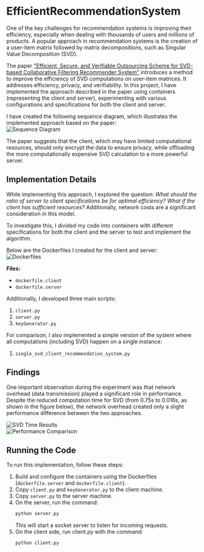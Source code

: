 # EfficientRecommendationSystem

One of the key challenges for recommendation systems is improving their efficiency, especially when dealing with thousands of users and millions of products. A popular approach in recommendation systems is the creation of a user-item matrix followed by matrix decompositions, such as Singular Value Decomposition (SVD).

The paper ["Efficient, Secure, and Verifiable Outsourcing Scheme for SVD-based Collaborative Filtering Recommender System"](https://doi.org/10.1016/j.future.2023.07.042) introduces a method to improve the efficiency of SVD computations on user-item matrices. It addresses efficiency, privacy, and verifiability. In this project, I have implemented the approach described in the paper using containers (representing the client and server), experimenting with various configurations and specifications for both the client and server.

I have created the following sequence diagram, which illustrates the implemented approach based on the paper:  
![Sequence Diagram](https://github.com/user-attachments/assets/39037a42-2d06-41b8-b154-169b623e7630)

The paper suggests that the client, which may have limited computational resources, should only encrypt the data to ensure privacy, while offloading the more computationally expensive SVD calculation to a more powerful server.

## Implementation Details

While implementing this approach, I explored the question: *What should the ratio of server to client specifications be for optimal efficiency? What if the client has sufficient resources?* Additionally, network costs are a significant consideration in this model.

To investigate this, I divided my code into containers with different specifications for both the client and the server to test and implement the algorithm.

Below are the Dockerfiles I created for the client and server:  
![Dockerfiles](https://github.com/user-attachments/assets/4b048781-c5e6-4afe-b0e0-4d369b430355)

**Files:**
- `dockerfile.client`
- `dockerfile.server`

Additionally, I developed three main scripts:
1. `client.py`
2. `server.py`
3. `keyGenerator.py`

For comparison, I also implemented a simple version of the system where all computations (including SVD) happen on a single instance:
1. `single_svd_client_recommendation_system.py`

## Findings

One important observation during the experiment was that network overhead (data transmission) played a significant role in performance. Despite the reduced computation time for SVD (from 0.75s to 0.016s, as shown in the figure below), the network overhead created only a slight performance difference between the two approaches.

![SVD Time Results](https://github.com/user-attachments/assets/dfad2c1c-c71c-4029-94da-3799e27e583f)  
![Performance Comparison](https://github.com/user-attachments/assets/26690ce3-3846-4327-b58b-b4f7ecf11c0e)

## Running the Code

To run this implementation, follow these steps:

1. Build and configure the containers using the Dockerfiles (`dockerfile.server` and `dockerfile.client`).
2. Copy `client.py` and `keyGenerator.py` to the client machine.
3. Copy `server.py` to the server machine.
4. On the server, run the command:  
   ```bash
   python server.py
    ```
   This will start a socket server to listen for incoming requests.
5. On the client side, run client.py with the command:
     ```bash
     python client.py
     ```
     

